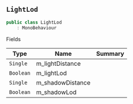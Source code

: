 ## `LightLod`

```csharp
public class LightLod
    : MonoBehaviour

```

Fields

| Type | Name | Summary | 
| --- | --- | --- | 
| `Single` | m_lightDistance |  | 
| `Boolean` | m_lightLod |  | 
| `Single` | m_shadowDistance |  | 
| `Boolean` | m_shadowLod |  | 


